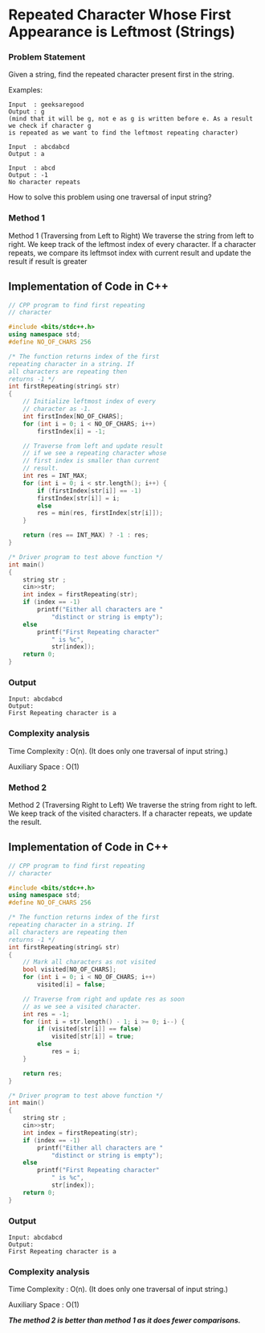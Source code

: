 # Repeated Character Whose First Appearance is Leftmost (Strings)

### Problem Statement
Given a string, find the repeated character present first in the string.

Examples:  

```
Input  : geeksaregood
Output : g
(mind that it will be g, not e as g is written before e. As a result we check if character g 
is repeated as we want to find the leftmost repeating character)

Input  : abcdabcd
Output : a

Input  : abcd
Output : -1
No character repeats

```


How to solve this problem using one traversal of input string? 

### Method 1
Method 1 (Traversing from Left to Right) We traverse the string from left to right. We keep track of the leftmost index of every character. If a character repeats, we compare its leftmsot index with current result and update the result if result is greater 

## Implementation of Code in C++
``` C++
// CPP program to find first repeating
// character

#include <bits/stdc++.h>
using namespace std;
#define NO_OF_CHARS 256

/* The function returns index of the first
repeating character in a string. If
all characters are repeating then
returns -1 */
int firstRepeating(string& str)
{
	// Initialize leftmost index of every
	// character as -1.
	int firstIndex[NO_OF_CHARS];
	for (int i = 0; i < NO_OF_CHARS; i++)
		firstIndex[i] = -1;

	// Traverse from left and update result
	// if we see a repeating character whose
	// first index is smaller than current
	// result.
	int res = INT_MAX;
	for (int i = 0; i < str.length(); i++) {
		if (firstIndex[str[i]] == -1)
		firstIndex[str[i]] = i;
		else
		res = min(res, firstIndex[str[i]]);
	}

	return (res == INT_MAX) ? -1 : res;
}

/* Driver program to test above function */
int main()
{
	string str ;
	cin>>str;
	int index = firstRepeating(str);
	if (index == -1)
		printf("Either all characters are "
			"distinct or string is empty");
	else
		printf("First Repeating character"
			" is %c",
			str[index]);
	return 0;
}
``` 
### Output
```
Input: abcdabcd
Output: 
First Repeating character is a
``` 
 
### Complexity analysis

Time Complexity : O(n).        (It does only one traversal of input string.)

Auxiliary Space : O(1)


### Method 2
Method 2 (Traversing Right to Left) We traverse the string from right to left. We keep track of the visited characters. If a character repeats, we update the result. 

## Implementation of Code in C++
``` C++
// CPP program to find first repeating
// character

#include <bits/stdc++.h>
using namespace std;
#define NO_OF_CHARS 256

/* The function returns index of the first
repeating character in a string. If
all characters are repeating then
returns -1 */
int firstRepeating(string& str)
{
	// Mark all characters as not visited
	bool visited[NO_OF_CHARS];
	for (int i = 0; i < NO_OF_CHARS; i++)
		visited[i] = false;

	// Traverse from right and update res as soon
	// as we see a visited character.
	int res = -1;
	for (int i = str.length() - 1; i >= 0; i--) {
		if (visited[str[i]] == false)
			visited[str[i]] = true;
		else
			res = i;
	}

	return res;
}

/* Driver program to test above function */
int main()
{
	string str ;
	cin>>str;
	int index = firstRepeating(str);
	if (index == -1)
		printf("Either all characters are "
			"distinct or string is empty");
	else
		printf("First Repeating character"
			" is %c",
			str[index]);
	return 0;
}
```

### Output
```
Input: abcdabcd
Output: 
First Repeating character is a
 ```
### Complexity analysis

Time Complexity : O(n).       (It does only one traversal of input string.)

Auxiliary Space : O(1)


***The method 2 is better than method 1 as it does fewer comparisons.***


